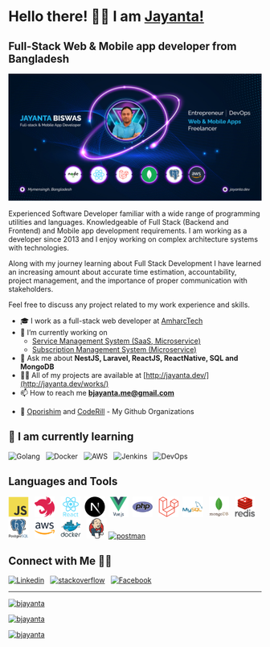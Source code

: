 # Hello there! 👋🏻 I am [Jayanta!](https://www.linkedin.com/in/jayantabiswas/)

## Full-Stack Web & Mobile app developer from Bangladesh

[![Jayanta](https://raw.githubusercontent.com/bjayanta/bjayanta/master/assets/github-profile-banner.jpg)](http://jayanta.dev/)

Experienced Software Developer familiar with a wide range of programming utilities and languages. Knowledgeable of Full Stack (Backend and Frontend) and Mobile app development requirements. I am working as a developer since 2013 and I enjoy working on complex architecture systems with technologies.

Along with my journey learning about Full Stack Development I have learned an increasing amount about accurate time estimation, accountability, project management, and the importance of proper communication with stakeholders.

Feel free to discuss any project related to my work experience and skills.

- 🎓 I work as a full-stack web developer at [AmharcTech](https://amharctech.com/)
- 🔭 I’m currently working on 
    - [Service Management System (SaaS, Microservice)](https://amharctech.com/software/at-sms/)
    - [Subscription Management System (Microservice)](https://subscription.amharctech.com/)
- 💬 Ask me about **NestJS, Laravel, ReactJS, ReactNative, SQL and MongoDB**
- 👨‍💻 All of my projects are available at [http://jayanta.dev/](http://jayanta.dev/works/)
- 📫 How to reach me **bjayanta.me@gmail.com**
<!-- - 📸 My youtube channel -->
- 🔆 [Oporishim](https://github.com/oporishim) and [CodeRill](https://github.com/Coderill) - My Github Organizations

## 🌱 I am currently learning

![Golang](https://img.shields.io/badge/Golang-01ADD8?style=for-the-badge&logo=go&logoColor=white) &nbsp;
![Docker](https://img.shields.io/badge/Docker-339933?style=for-the-badge&logo=docker&logoColor=white) &nbsp;
![AWS](https://img.shields.io/badge/AWS-FF9900?style=for-the-badge&logo=amazonwebservices&logoColor=white) &nbsp;
![Jenkins](https://img.shields.io/badge/Jenkins-d33834?style=for-the-badge&logo=jenkins&logoColor=white) &nbsp;
![DevOps](https://img.shields.io/badge/DevOps-C21325?style=for-the-badge&logoColor=white)

## Languages and Tools

<a href="https://developer.mozilla.org/en-US/docs/Web/JavaScript" target="_blank" rel="noreferrer"> <img src="https://raw.githubusercontent.com/devicons/devicon/master/icons/javascript/javascript-original.svg" alt="javascript" width="40" height="40"/></a> &nbsp;
<a href="https://developer.mozilla.org/en-US/docs/Web/NestJS" target="_blank" rel="noreferrer"><img src="https://raw.githubusercontent.com/devicons/devicon/master/icons/nestjs/nestjs-original.svg" alt="nestjs" width="40" height="40"/></a> &nbsp;
<a href="https://reactjs.org/" target="_blank" rel="noreferrer"><img src="https://raw.githubusercontent.com/devicons/devicon/master/icons/react/react-original-wordmark.svg" alt="react" width="40" height="40"/></a>&nbsp;
<a href="https://nextjs.org/" target="_blank" rel="noreferrer"><img src="https://raw.githubusercontent.com/devicons/devicon/master/icons/nextjs/nextjs-original.svg" alt="nextjs" width="40" height="40"/></a>&nbsp;
<a href="https://vuejs.org/" target="_blank" rel="noreferrer"><img src="https://raw.githubusercontent.com/devicons/devicon/master/icons/vuejs/vuejs-original-wordmark.svg" alt="vuejs" width="40" height="40"/></a>&nbsp;
<a href="https://www.php.net" target="_blank" rel="noreferrer"><img src="https://raw.githubusercontent.com/devicons/devicon/master/icons/php/php-original.svg" alt="php" width="40" height="40"/></a> &nbsp;
<a href="https://laravel.com/" target="_blank" rel="noreferrer"><img src="https://raw.githubusercontent.com/devicons/devicon/master/icons/laravel/laravel-original.svg" alt="laravel" width="40" height="40"/></a>&nbsp;
<a href="https://mariadb.org/" target="_blank" rel="noreferrer"><img src="https://raw.githubusercontent.com/devicons/devicon/master/icons/mysql/mysql-original-wordmark.svg" alt="mysql" width="40" height="40"/></a> &nbsp;
<a href="https://www.mongodb.com/" target="_blank" rel="noreferrer"><img src="https://raw.githubusercontent.com/devicons/devicon/master/icons/mongodb/mongodb-original-wordmark.svg" alt="mongodb" width="40" height="40"/></a> &nbsp;
<a href="https://redis.io" target="_blank" rel="noreferrer"><img src="https://raw.githubusercontent.com/devicons/devicon/master/icons/redis/redis-original-wordmark.svg" alt="redis" width="40" height="40"/></a> &nbsp;
<a href="https://www.postgresql.org" target="_blank" rel="noreferrer"><img src="https://raw.githubusercontent.com/devicons/devicon/master/icons/postgresql/postgresql-original-wordmark.svg" alt="postgresql" width="40" height="40"/></a> &nbsp;
<a href="https://aws.amazon.com" target="_blank" rel="noreferrer"><img src="https://raw.githubusercontent.com/devicons/devicon/master/icons/amazonwebservices/amazonwebservices-original-wordmark.svg" alt="aws" width="40" height="40"/></a> &nbsp;
<a href="https://www.docker.com/" target="_blank" rel="noreferrer"><img src="https://raw.githubusercontent.com/devicons/devicon/master/icons/docker/docker-original-wordmark.svg" alt="docker" width="40" height="40"/></a> &nbsp;
<a href="https://jenkins.io" target="_blank" rel="noreferrer"><img src="https://raw.githubusercontent.com/devicons/devicon/master/icons/jenkins/jenkins-original.svg" alt="jenkins" width="40" height="40"/></a>
<a href="https://postman.com" target="_blank" rel="noreferrer"><img src="https://www.vectorlogo.zone/logos/getpostman/getpostman-icon.svg" alt="postman" width="40" height="40"/></a>

## Connect with Me 🤝🏻

[![Linkedin](https://img.shields.io/badge/LinkedIn-0077B5?style=flat-square&logo=linkedin&logoColor=white)](https://www.linkedin.com/in/jayantabiswas/) &nbsp;
[![stackoverflow](https://img.shields.io/badge/StackOverflow-orange?style=flat-square&logo=stackoverflow&logoColor=white)](https://stackoverflow.com/users/7766069/) &nbsp;
[![Facebook](https://img.shields.io/badge/Facebook-1877F2?style=flat-square&logo=facebook&logoColor=white)](https://www.facebook.com/bjayanta.me)

<!-- Thanks for dropping by to view my profile. Have a nice day. -->

---

[![bjayanta](https://github-readme-stats.vercel.app/api?username=bjayanta&show_icons=true&locale=en)](https://github-readme-stats.vercel.app/api?username=bjayanta&show_icons=true&locale=en)

[![bjayanta](https://github-readme-streak-stats.herokuapp.com/?user=bjayanta&)](https://github-readme-streak-stats.herokuapp.com/?user=bjayanta)

[![bjayanta](https://github-readme-stats.vercel.app/api/top-langs?username=bjayanta&show_icons=true&locale=en&layout=compact)](https://github-readme-stats.vercel.app/api/top-langs?username=bjayanta&show_icons=true&locale=en&layout=compact)
